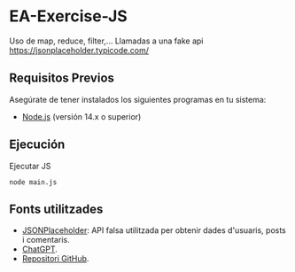 # EA-Exercise-JS

Uso de map, reduce, filter,... 
Llamadas a una fake api https://jsonplaceholder.typicode.com/

## Requisitos Previos

Asegúrate de tener instalados los siguientes programas en tu sistema:

- [Node.js](https://nodejs.org/) (versión 14.x o superior)

## Ejecución

Ejecutar JS
```
node main.js
```

## Fonts utilitzades

- [JSONPlaceholder](https://jsonplaceholder.typicode.com/): API falsa utilitzada per obtenir dades d'usuaris, posts i comentaris.
- [ChatGPT](https://chat.openai.com/).
- [Repositori GitHub](https://github.com/rocmeseguer/EA-JS).
